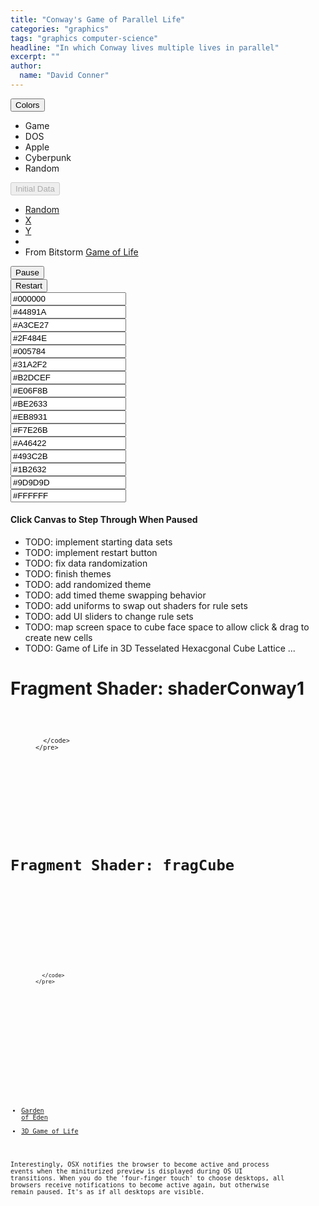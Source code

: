 ```yaml
---
title: "Conway's Game of Parallel Life"
categories: "graphics"
tags: "graphics computer-science"
headline: "In which Conway lives multiple lives in parallel"
excerpt: ""
author:
  name: "David Conner"
---
```


<div class="row">
  <div class="col-sm-3 col-xs-6">
    <div class="btn-group">
      <button type="button" class="btn btn-default dropdown-toggle" data-toggle="dropdown">Colors<span class="caret"></span></button>
      <ul class="dropdown-menu">
        <li><a onclick="onClickColorProfile(this.attributes['data-profile-name'].value)" data-profile-name="game">Game</a></li>
        <li><a onclick="onClickColorProfile(this.attributes['data-profile-name'].value)" data-profile-name="dos">DOS</a></li>
        <li><a onclick="onClickColorProfile(this.attributes['data-profile-name'].value)" data-profile-name="apple">Apple</a></li>
        <!-- <li><a onclick="onClickColorProfile(this.attributes['data-profile-name'].value)" data-profile-name="zenburn">Zenburn</a></li> -->
        <!-- <li><a onclick="onClickColorProfile(this.attributes['data-profile-name'].value)" data-profile-name="sanity-inc">Sanity Inc</a></li> -->
        <!-- <li><a onclick="onClickColorProfile(this.attributes['data-profile-name'].value)" data-profile-name="monokai">Monokai</a></li> -->
        <!-- <li><a onclick="onClickColorProfile(this.attributes['data-profile-name'].value)" data-profile-name="moe">Moe</a></li> -->
        <!-- <li><a onclick="onClickColorProfile(this.attributes['data-profile-name'].value)" data-profile-name="solarized">Solarized</a></li> -->
        <li><a onclick="onClickColorProfile(this.attributes['data-profile-name'].value)" data-profile-name="cyberpunk">Cyberpunk</a></li>
        <!-- <li><a onclick="onClickColorProfile(this.attributes['data-profile-name'].value)" data-profile-name="sublime-text">Sublime Text</a></li> -->
        <!-- <li><a onclick="onClickColorProfile(this.attributes['data-profile-name'].value)" data-profile-name="vibrant-ink">Vibrant Ink</a></li> -->
        <li><a onclick="onClickColorProfile(this.attributes['data-profile-name'].value)" data-profile-name="random">Random</a></li>
        <!-- <li><a onclick="onClickColorProfile(this.attributes['data-profile-name'].value)" data-profile-name="wink">;)</a></li> -->
      </ul>
    </div>
  </div>

  <div class="col-sm-3 col-xs-6">
    <div class="btn-group">
      <button type="button" class="btn btn-default dropdown-toggle" data-toggle="dropdown" disabled>Initial Data<span class="caret"></span></button>
      <ul class="dropdown-menu">
        <li><a href="#">Random</a></li>
        <li><a href="#">X</a></li>
        <li><a href="#">Y</a></li>
        <li role="separator" class="divider"></li>
        <li>From Bitstorm <a href="https://bitstorm.org/gameoflife/">Game of Life</a></li>
      </ul>
    </div>
  </div>

  <div class="col-sm-3 col-xs-6"><button id="btn-pause" class="btn btn-default" onclick="togglePause()">Pause</button></div>
  <div class="col-sm-3 col-xs-6"><button id="btn-restart" class="btn btn-default" onclick="onClickRestart()">Restart</button></div>

  <!-- TODO: dropdown to seed with specific starting sets -->
  <!-- TODO:  -->
</div>
<div class="row">
  <div class="col-sm-3 col-xs-6"><input id="conway-color-1"  class="jscolor" value="#000000" data-color-id="0"  onchange="changeColorUniforms(this.attributes['data-color-id'].value, this.value);" /></div>
  <div class="col-sm-3 col-xs-6"><input id="conway-color-2"  class="jscolor" value="#44891A" data-color-id="1"  onchange="changeColorUniforms(this.attributes['data-color-id'].value, this.value);" /></div>
  <div class="col-sm-3 col-xs-6"><input id="conway-color-3"  class="jscolor" value="#A3CE27" data-color-id="2"  onchange="changeColorUniforms(this.attributes['data-color-id'].value, this.value);" /></div>
  <div class="col-sm-3 col-xs-6"><input id="conway-color-4"  class="jscolor" value="#2F484E" data-color-id="3"  onchange="changeColorUniforms(this.attributes['data-color-id'].value, this.value);" /></div>
</div>
<div class="row">
  <div class="col-sm-3 col-xs-6"><input id="conway-color-5"  class="jscolor" value="#005784" data-color-id="4"  onchange="changeColorUniforms(this.attributes['data-color-id'].value, this.value);" /></div>
  <div class="col-sm-3 col-xs-6"><input id="conway-color-6"  class="jscolor" value="#31A2F2" data-color-id="5"  onchange="changeColorUniforms(this.attributes['data-color-id'].value, this.value);" /></div>
  <div class="col-sm-3 col-xs-6"><input id="conway-color-7"  class="jscolor" value="#B2DCEF" data-color-id="6"  onchange="changeColorUniforms(this.attributes['data-color-id'].value, this.value);" /></div>
  <div class="col-sm-3 col-xs-6"><input id="conway-color-8"  class="jscolor" value="#E06F8B" data-color-id="7"  onchange="changeColorUniforms(this.attributes['data-color-id'].value, this.value);" /></div>
</div>
<div class="row">
  <div class="col-sm-3 col-xs-6"><input id="conway-color-9"  class="jscolor" value="#BE2633" data-color-id="8"  onchange="changeColorUniforms(this.attributes['data-color-id'].value, this.value);" /></div>
  <div class="col-sm-3 col-xs-6"><input id="conway-color-10" class="jscolor" value="#EB8931" data-color-id="9"  onchange="changeColorUniforms(this.attributes['data-color-id'].value, this.value);" /></div>
  <div class="col-sm-3 col-xs-6"><input id="conway-color-11" class="jscolor" value="#F7E26B" data-color-id="10" onchange="changeColorUniforms(this.attributes['data-color-id'].value, this.value);" /></div>
  <div class="col-sm-3 col-xs-6"><input id="conway-color-12" class="jscolor" value="#A46422" data-color-id="11" onchange="changeColorUniforms(this.attributes['data-color-id'].value, this.value);" /></div>
</div>
<div class="row">
  <div class="col-sm-3 col-xs-6"><input id="conway-color-13" class="jscolor" value="#493C2B" data-color-id="12" onchange="changeColorUniforms(this.attributes['data-color-id'].value, this.value);" /></div>
  <div class="col-sm-3 col-xs-6"><input id="conway-color-14" class="jscolor" value="#1B2632" data-color-id="13" onchange="changeColorUniforms(this.attributes['data-color-id'].value, this.value);" /></div>
  <div class="col-sm-3 col-xs-6"><input id="conway-color-15" class="jscolor" value="#9D9D9D" data-color-id="14" onchange="changeColorUniforms(this.attributes['data-color-id'].value, this.value);" /></div>
  <div class="col-sm-3 col-xs-6"><input id="conway-color-16" class="jscolor" value="#FFFFFF" data-color-id="15" onchange="changeColorUniforms(this.attributes['data-color-id'].value, this.value);" /></div>
</div>

#### Click Canvas to Step Through When Paused

- TODO: implement starting data sets
- TODO: implement restart button
- TODO: fix data randomization
- TODO: finish themes
- TODO: add randomized theme
- TODO: add timed theme swapping behavior
- TODO: add uniforms to swap out shaders for rule sets
- TODO: add UI sliders to change rule sets
- TODO: map screen space to cube face space to allow click & drag to create new cells
- TODO: Game of Life in 3D Tesselated Hexacgonal Cube Lattice ...

# Fragment Shader: shaderConway1

<p>
  <figure class="highlight">
    <pre>
      <code id="codeShaderConway1" class="language-c" data-lang="c">

      </code>
    </pre>
  </figure>
</p>

<script type="x-shader/x-fragment" id="shaderConway1">
  void main() {

    int populatedSolitude = 1;
    int populatedOvercrowded = 4;
    int unpopulatedCreate = 3;

    vec2 uv = (gl_FragCoord.xy / resolution.xy);
    vec4 texel = texture2D(game, uv);

    vec2 texelCoords[8];
    texelCoords[0] = mod(gl_FragCoord.xy + vec2( 0.0, -1.0), resolution.xy) / resolution.xy;
    texelCoords[1] = mod(gl_FragCoord.xy + vec2( 1.0, -1.0), resolution.xy) / resolution.xy;
    texelCoords[2] = mod(gl_FragCoord.xy + vec2( 1.0,  0.0), resolution.xy) / resolution.xy;
    texelCoords[3] = mod(gl_FragCoord.xy + vec2( 1.0,  1.0), resolution.xy) / resolution.xy;
    texelCoords[4] = mod(gl_FragCoord.xy + vec2( 0.0,  1.0), resolution.xy) / resolution.xy;
    texelCoords[5] = mod(gl_FragCoord.xy + vec2(-1.0,  1.0), resolution.xy) / resolution.xy;
    texelCoords[6] = mod(gl_FragCoord.xy + vec2(-1.0,  0.0), resolution.xy) / resolution.xy;
    texelCoords[7] = mod(gl_FragCoord.xy + vec2(-1.0, -1.0), resolution.xy) / resolution.xy;

    vec4 texels[8];
    int neighborCount = 0;
    for (int i=0; i<8; i++) {
      texels[i] = texture2D(game, texelCoords[i]);

      // not sure how to avoid conditional/ternary here
      // - but the GPU always has to execute both paths and cannot do so simultaneously
      neighborCount += ((texels[i].x > 0.0) ? 1 : 0);
    }

    vec4 newFragColor = vec4(0.0, texel.y, 0.0, 1.0);
    if (texel.x > 0.0) { // if populated
      if (neighborCount > populatedSolitude && neighborCount < populatedOvercrowded) {
        newFragColor.x = texel.x + 1.0; // cell ages
        //newFragColor.x = 1.0;
      } else { // cell dies
        newFragColor.x = 0.0;
        newFragColor.y = 0.5;
      }
    } else {
      if (neighborCount == unpopulatedCreate) {
        newFragColor.x = 1.0;
        newFragColor.y = 0.0;
      } else {
        newFragColor.x = 0.0;
        if (newFragColor.y > 0.0) {
          newFragColor.y = texel.y - 0.02;
        }
      }
    }

    gl_FragColor = newFragColor;

  }</script>

# Fragment Shader: fragCube

<p>
  <figure class="highlight">
    <pre>
      <code id="codeShaderConwayColor" class="language-c" data-lang="c">

      </code>
    </pre>
  </figure>
</p>

<script type="x-shader/x-fragment" id="shaderConwayColor">
  uniform vec4 colorMap[16];

  void main() {
    vec4 texel = texture2D(game, gl_FragCoord.xy / resolution.xy);
    int colorId = int(texel.x);

    // NOTE: fails because cannot access array without CONSTANT value
    // gl_FragColor = colorMap[colorId];

    // therefore, this approach is required
    gl_FragColor = colorMap[0];
    for (int i=0; i<16; i++) {
      // conditional statements like this are less than ideal...
      if (colorId == i) {
        gl_FragColor = colorMap[i];
      }
    }

    if (texel.y > 0.0) {
      gl_FragColor = mix(colorMap[0], colorMap[1], texel.y);
    }
  }</script>

<script src="/js/three/GPUComputeRenderer.js" type="text/javascript"></script>
<script src="/js/3d/2017-01-05-conways-game-of-parallel-life.js" type="text/javascript"></script>

<script type="text/javascript">
  function pasteShaderToCodeBlock(shaderId, codeBlockId) {
    var shaderCode = document.getElementById(shaderId).textContent;
    var processedCode = '<span class="p">' +
        shaderCode .split('\n').join('</span>\n<span class="p">') +
        '</span>';
    document.getElementById(codeBlockId).innerHTML = processedCode;
  }

  pasteShaderToCodeBlock('shaderConway1', 'codeShaderConway1');
  pasteShaderToCodeBlock('shaderConwayColor', 'codeShaderConwayColor');
</script>

- [Garden of Eden](https://en.wikipedia.org/wiki/Garden_of_Eden_(cellular_automaton))
- [3D Game of Life](http://gameoflife.samuellevy.com/)

Interestingly, OSX notifies the browser to become active and process
events when the miniturized preview is displayed during OS UI transitions.
When you do the 'four-finger touch' to choose desktops, all browsers
receive notifications to become active again, but otherwise remain
paused. It's as if all desktops are visible.

